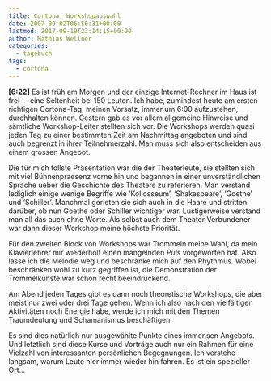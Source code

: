 ```yaml
---
title: Cortona, Workshopauswahl
date: 2007-09-02T06:50:31+00:00
lastmod: 2017-09-19T23:14:15+00:00
author: Mathias Wellner
categories:
  - tagebuch
tags:
  - cortona
---
```

**[6:22]** Es ist früh am Morgen und der einzige Internet-Rechner im Haus ist frei -- eine Seltenheit bei 150 Leuten. Ich habe, zumindest heute am ersten richtigen Cortona-Tag, meinen Vorsatz, immer um 6:00 aufzustehen, durchhalten können. Gestern gab es vor allem allgemeine Hinweise und sämtliche Workshop-Leiter stellten sich vor. Die Workshops werden quasi jeden Tag zu einer bestimmten Zeit am Nachmittag angeboten und sind auch begrenzt in ihrer Teilnehmerzahl. Man muss sich also entscheiden aus einem grossen Angebot.

Die für mich tollste Präsentation war die der Theaterleute, sie stellten sich mit viel Bühnenpraesenz vorne hin und begannen in einer unverständlichen Sprache ueber die Geschichte des Theaters zu referieren. Man verstand lediglich einige wenige Begriffe wie &#8216;Kollosseum&#8217;, &#8216;Shakespeare&#8217;, &#8216;Goethe&#8217; und &#8216;Schiller&#8217;. Manchmal gerieten sie sich auch in die Haare und stritten darüber, ob nun Goethe oder Schiller wichtiger war. Lustigerweise verstand man all das auch ohne Worte. Als selbst auch dem Theater Verbundener war dann dieser Workshop meine höchste Priorität.

Für den zweiten Block von Workshops war Trommeln meine Wahl, da mein Klavierlehrer mir wiederholt einen mangelnden _Puls_ vorgeworfen hat. Also lasse ich die Melodie weg und beschränke mich auf den Rhythmus. Wobei beschränken wohl zu kurz gegriffen ist, die Demonstration der Trommelkünste war schon recht beeindruckend.

Am Abend jeden Tages gibt es dann noch theoretische Workshops, die aber meist nur zwei oder drei Tage gehen. Wenn ich also nach den vielfältigen Aktivitäten noch Energie habe, werde ich mich mit den Themen Traumdeutung und Schamanismus beschäftigen.

Es sind dies natürlich nur ausgewählte Punkte eines immensen Angebots. Und letztlich sind diese Kurse und Vorträge auch nur ein Rahmen für eine Vielzahl von interessanten persönlichen Begegnungen. Ich verstehe langsam, warum Leute hier immer wieder hin fahren. Es ist ein spezieller Ort&#8230;